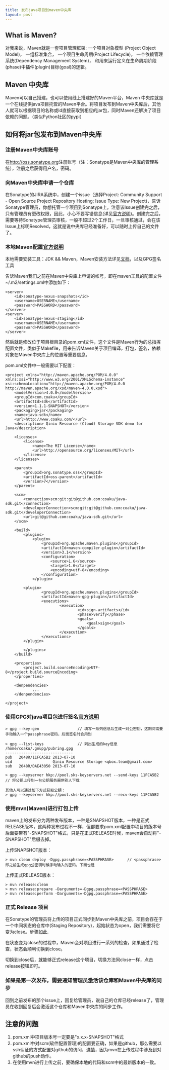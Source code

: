 ```yaml
---
title: 发布java项目到maven中央库
layout: post
---
```


## What is Maven?
对我来说，Maven就是一套项目管理框架:
	一个项目对象模型 (Project Object Model)，
	一组标准集合，
	一个项目生命周期(Project Lifecycle)，
	一个依赖管理系统(Dependency Management System)，
	和用来运行定义在生命周期阶段(phase)中插件(plugin)目标(goal)的逻辑。

## Maven 中央库
Maven可以自己搭建，也可以使用线上搭建好的Maven平台，Maven 中央库就是一个在线提供java项目托管的Maven平台。将项目发布到Maven中央库后，其他人就可以根据项目的名称或Id直接获取到相应的jar包，同时Maven还解决了项目依赖的问题。（类似Python社区的pypi）

## 如何将jar包发布到Maven中央库

### 注册Maven中央库账号
在<http://oss.sonatype.org>注册账号（注：Sonatype是Maven中央库的管理系统），注册之后获得用户名，密码。

### 向Maven中央库申请一个仓库
在Sonatype的JIRA系统中，创建一个issue（选择Project: Community Support - Open Source Project Repository Hosting; Issue Type: New Project)，告诉Sonatype管理员，你想托管一个项目到Sonatype上。注意该Issue创建完之后，只有管理员有更改权限，因此，小心不要写错信息(详见[官方说明](https://docs.sonatype.org/display/Repository/Sonatype+OSS+Maven+Repository+Usage+Guide))。创建完之后，需要等待Sonatype管理员审核，一般不超过2个工作日，一旦审核通过，会在该Issue上标明Resolved，这就是说中央库已经准备好，可以随时上传自己的文件了。 

### 本地Maven配置[官方说明](https://docs.sonatype.org/display/Repository/Sonatype+OSS+Maven+Repository+Usage+Guide)
本地需要安装工具：JDK && Maven，Maven安装方法详见[文档](http://coaku.qiniudn.com/maven_guide.pdf)，以及GPG签名工具

告诉Maven我们之前在Maven中央库上申请的帐号，即在maven工具的配置文件~/.m2/settings.xml中添加如下：

    <server>
        <id>sonatype-nexus-snapshots</id>
        <username>USERNAME</username>
        <password>PASSWORD</password>
    </server>
    <server>
        <id>sonatype-nexus-staging</id>
        <username>USERNAME</username>
        <password>PASSWORD</password>
    </server>

然后就是修改位于项目根目录的pom.xml文件，这个文件是Maven行为的总指挥配置文件，类似于Makefile，用来告诉Maven关于项目编译，打包，签名，依赖对象在Maven中央库上的位置等重要信息。

pom.xml文件中一般需要以下配置：

    <project xmlns="http://maven.apache.org/POM/4.0.0" xmlns:xsi="http://www.w3.org/2001/XMLSchema-instance" xsi:schemaLocation="http://maven.apache.org/POM/4.0.0 http://maven.apache.org/xsd/maven-4.0.0.xsd">
	    <modelVersion>4.0.0</modelVersion>
        <groupId>com.coaku</groupId>
        <artifactId>sdk</artifactId>
        <version>1.1.1-SNAPSHOT</version>
        <packaging>jar</packaging>
        <name>java-sdk</name>
        <url>http://www.coaku.com/</url>
        <description> Qiniu Resource (Cloud) Storage SDK demo for Java</description>

        <licenses>
            <license>
                <name>The MIT License</name>
                <url>http://opensource.org/licenses/MIT</url>
            </license>
        </licenses>
        
        <parent>
            <groupId>org.sonatype.oss</groupId>
            <artifactId>oss-parent</artifactId>
            <version>7</version>
        </parent>
        
        <scm>
            <connection>scm:git:git@github.com:coaku/java-sdk.git</connection>
            <developerConnection>scm:git:git@github.com:coaku/java-sdk.git</developerConnection>
            <url>git@github.com:coaku/java-sdk.git</url>
        </scm>
        
        <build>
            <plugins>
                <plugin>
                    <groupId>org.apache.maven.plugins</groupId>
                    <artifactId>maven-compiler-plugin</artifactId>
                    <version>3.1</version>
                    <configuration>
                        <source>1.6</source>
                        <target>1.6</target>
                        <encoding>utf-8</encoding>
                    </configuration>
                </plugin>
            
            <plugin>
                    <groupId>org.apache.maven.plugins</groupId>
                    <artifactId>maven-gpg-plugin</artifactId>
                    <executions>
                            <execution>
                                    <id>sign-artifacts</id>
                                    <phase>verify</phase>
                                    <goals>
                                        <goal>sign</goal>
                                    </goals>
                            </execution>
                    </executions>
            </plugin>
            
            </plugins>
	    </build>

        <properties>
            <project.build.sourceEncoding>UTF-8</project.build.sourceEncoding>
        </properties>

        <denpendencies>
                ...
        </denpendencies>
    
    </project>


### 使用GPG对java项目包进行签名[官方说明](https://docs.sonatype.org/display/Repository/How+To+Generate+PGP+Signatures+With+Maven)

    > gpg --key-gen                 // 填写一系列信息后生成一对公密钥，这期间需要手动输入一个passphrase密码，后面签名时会用到

    > gpg --list-keys               // 列出生成的key信息
    /home/coaku/.gnupg/pubring.gpg
    ------------------------------
    pub   2048R/11FCA5B2 2013-07-10
    uid                  Qiniu Resource Storage <qbox.team@gmail.com>
    sub   2048R/DAE43050 2013-07-10

    > gpg --keyserver hkp://pool.sks-keyservers.net --send-keys 11FCA5B2    // 将公钥上传到一台公钥服务器供别人下载

    其他人可以通过如下方式获取公钥：
    > gpg --keyserver hkp://pool.sks-keyservers.net --recv-keys 11FCA5B2

### 使用mvn(Maven)进行打包上传
maven上的发布分为两种发布版本，一种是SNAPSHOT版本，一种是正式RELEASE版本，这两种发布过程不一样，但都要求pom.xml配置中项目的版本号后面要带有"-SNAPSHOT"格式，只是在正式RELEASE时候，maven会自动将"-SNAPSHOT"后缀去掉。

上传SNAPSHOT版本：

    > mvn clean deploy -Dgpg.passphrase=<PASSPHRASE>      // <passphrase>即之前生成gpg公密钥时候手动输入的密码，下面也是

上传正式RELEASE版本：

    > mvn release:clean
    > mvn release:prepare -Darguments=-Dgpg.passphrase=<PASSPHRASE>
    > mvn release:perform -Darguments=-Dgpg.passphrase=<PASSPHRASE>

### 正式 Release 项目
在Sonatype的管理员将上传的项目正式同步到Maven中央库之前，项目会存在于一个中间状态的仓库中(Staging Repository)，起始状态为open，我们需要将它变为close。步骤[如此](https://docs.sonatype.org/display/Repository/Sonatype+OSS+Maven+Repository+Usage+Guide#SonatypeOSSMavenRepositoryUsageGuide-8a.ReleaseIt).

在状态变为close的过程中，Maven会对项目进行一系列的检查，如果通过了检查，状态会顺利切换到close。

切换到close后，就能够正式release这个项目，切换方法同close一样，点击release按钮即可。

### 如果是第一次发布，需要通知管理员激活该仓库和Maven中央库的同步
回到之前发布的那个issue上，回复给管理员，说自己的仓库已经release了，管理员在收到回复后会激活这个仓库和Maven中央库的同步工作。


## 注意的问题

1. pom.xml中项目版本号一定要是"x.x.x-SNAPSHOT"格式
2. pom.xml中对scm(软件配置管理)的配置要正确，如果是github，那么需要以ssh认证的方式配置对github的访问，[详情](https://help.github.com/articles/generating-ssh-keys)，因为mvn在上传过程中涉及到对github的push动作。
3. 在使用mvn进行上传之前，要确保本地的代码和scm中的最新版本的一致。
